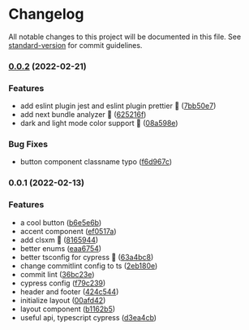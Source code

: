 # Changelog

All notable changes to this project will be documented in this file. See [standard-version](https://github.com/conventional-changelog/standard-version) for commit guidelines.

### [0.0.2](https://github.com/LordRonz/lordronz-site/compare/v0.0.1...v0.0.2) (2022-02-21)

### Features

- add eslint plugin jest and eslint plugin prettier :rocket: ([7bb50e7](https://github.com/LordRonz/lordronz-site/commit/7bb50e7c428e1bafba09861b42271f99ae0c2f36))
- add next bundle analyzer :rocket: ([625216f](https://github.com/LordRonz/lordronz-site/commit/625216f40e5398e9115cde072dc4f1cc5996a7d9))
- dark and light mode color support :rocket: ([08a598e](https://github.com/LordRonz/lordronz-site/commit/08a598ecc74fdb09f3f717f9427ca02fd297ff4d))

### Bug Fixes

- button component classname typo ([f6d967c](https://github.com/LordRonz/lordronz-site/commit/f6d967cbc5cc00e1db6cfce5b9409327fb206fc7))

### 0.0.1 (2022-02-13)

### Features

- a cool button ([b6e5e6b](https://github.com/LordRonz/lordronz-site/commit/b6e5e6b3899a278ff28e50035a031cc7eb86718a))
- accent component ([ef0517a](https://github.com/LordRonz/lordronz-site/commit/ef0517ab437b8c494cc1187c2ec2c08555ee0865))
- add clsxm :rocket: ([8165944](https://github.com/LordRonz/lordronz-site/commit/8165944e8d0028b99a16c49fe0b5449438bfdbf1))
- better enums ([eaa6754](https://github.com/LordRonz/lordronz-site/commit/eaa67542fedef3e0fda05ba4d37ca62543143ba2))
- better tsconfig for cypress :rocket: ([63a4bc8](https://github.com/LordRonz/lordronz-site/commit/63a4bc8a3a54e34b44b882faec57b7e6e6013cff))
- change commitlint config to ts ([2eb180e](https://github.com/LordRonz/lordronz-site/commit/2eb180e8a1c381f71b9edec717dd0cf337e756f7))
- commit lint ([36bc23e](https://github.com/LordRonz/lordronz-site/commit/36bc23e9a1a226e820d07382ac750ad22fdf9a66))
- cypress config ([f79c239](https://github.com/LordRonz/lordronz-site/commit/f79c239926f5a7d40ec8a2b2d41eb5cfbe68c673))
- header and footer ([424c544](https://github.com/LordRonz/lordronz-site/commit/424c544f91aa8536603a03ead2a9afd71833875b))
- initialize layout ([00afd42](https://github.com/LordRonz/lordronz-site/commit/00afd4255ae8c245fb179c5adbe36ec7654666fc))
- layout component ([b1162b5](https://github.com/LordRonz/lordronz-site/commit/b1162b5bb360973c8e1cae33b3f6fee3bcd53562))
- useful api, typescript cypress ([d3ea4cb](https://github.com/LordRonz/lordronz-site/commit/d3ea4cb3630e175830cb1b060938299a67971aea))
